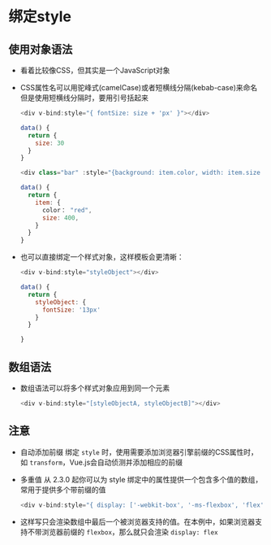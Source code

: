 # 绑定style

## 使用对象语法

- 看着比较像CSS，但其实是一个JavaScript对象

- CSS属性名可以用驼峰式(camelCase)或者短横线分隔(kebab-case)来命名 但是使用短横线分隔时，要用引号括起来

    ```js
    <div v-bind:style="{ fontSize: size + 'px' }"></div>

    data() {
      return {
        size: 30
      }
    }
    ```

    ```js
    <div class="bar" :style="{background: item.color, width: item.size + px}"></div>

    data() {
      return {
        item: {
          color： "red",
          size: 400,
        }
      }
    }
    ```

- 也可以直接绑定一个样式对象，这样模板会更清晰：

    ```js
    <div v-bind:style="styleObject"></div>

    data() {
      return {
        styleObject: {
          fontSize: '13px'
        }
      }

    }
    ```

## 数组语法

- 数组语法可以将多个样式对象应用到同一个元素

    ```js
    <div v-bind:style="[styleObjectA, styleObjectB]"></div>
    ```

## 注意

- 自动添加前缀 绑定 `style` 时，使用需要添加浏览器引擎前缀的CSS属性时，如 `transform`，Vue.js会自动侦测并添加相应的前缀

- 多重值 从 2.3.0 起你可以为 style 绑定中的属性提供一个包含多个值的数组，常用于提供多个带前缀的值

    ```js
    <div v-bind:style="{ display: ['-webkit-box', '-ms-flexbox', 'flex'] }"></div>
    ```

- 这样写只会渲染数组中最后一个被浏览器支持的值。在本例中，如果浏览器支持不带浏览器前缀的 `flexbox`，那么就只会渲染 `display: flex`
